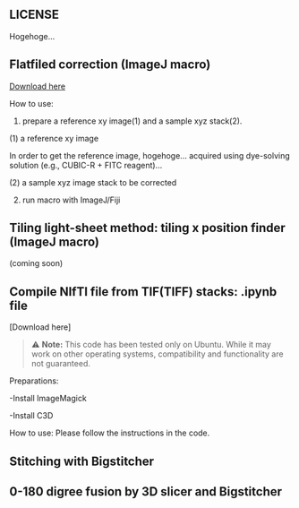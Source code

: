 ## LICENSE ##
Hogehoge...


## Flatfiled correction (ImageJ macro)
[Download here](https://github.com/dbsb-juntendo/descSPIM/blob/main/FlatfieldCorrection_IJmacro_ver230406.ijm)

How to use:
1. prepare a reference xy image(1) and a sample xyz stack(2). 

(1) a reference xy image

In order to get the reference image, hogehoge... acquired using dye-solving solution (e.g., CUBIC-R + FITC reagent)...

(2) a sample xyz image stack to be corrected

2. run macro with ImageJ/Fiji

## Tiling light-sheet method: tiling x position finder (ImageJ macro)
(coming soon)

## Compile NIfTI file from TIF(TIFF) stacks: .ipynb file
[Download here] 
> :warning: **Note:** This code has been tested only on Ubuntu. While it may work on other operating systems, compatibility and functionality are not guaranteed.

Preparations:

-Install ImageMagick

-Install C3D

How to use:
Please follow the instructions in the code.



## Stitching with Bigstitcher




## 0-180 digree fusion by 3D slicer and Bigstitcher
